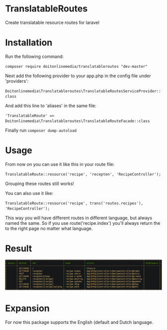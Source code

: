 # TranslatableRoutes
Create translatable resource routes for laravel

# Installation

Run the following command:

`composer require doitonlinemedia/translatableroutes "dev-master"`


Next add the following provider to your app.php in the config file under 'providers':

`Doitonlinemedia\Translatableroutes\TranslatableRoutesServiceProvider::class`


And add this line to 'aliases' in the same file:

`'TranslatableRoute' => Doitonlinemedia\Translatableroutes\TranslatableRouteFacade::class`


Finally run `composer dump-autoload`


# Usage
From now on you can use it like this in your route file:

`TranslatableRoute::resource('recipe', 'recepten', 'RecipeController');`

Grouping these routes still works!

You can also use it like:

`TranslatableRoute::resource('recipe', trans('routes.recipes'), 'RecipeController');`

This way you will have different routes in different language, but always named the same. So if you use route('recipe.index') you'll always return the to the right page no matter what language.

# Result
![Alt text](example.png?raw=true "Routes Example")

# Expansion

For now this package supports the English (default and Dutch language.

